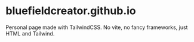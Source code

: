 # bluefieldcreator.github.io

Personal page made with TailwindCSS. No vite, no fancy frameworks, just HTML and Tailwind.

